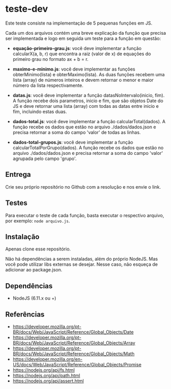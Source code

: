 # teste-dev

Este teste consiste na implementação de 5 pequenas funções em JS.

Cada um dos arquivos contém uma breve explicação da função que precisa ser
implementada e logo em seguida um teste para a função em questão:

- **equação-primeiro-grau.js**: você deve implementar a função calcularX(a, b, r) que encontra a raiz (valor de x) de equações do primeiro grau no formato ax + b = r.

- **maximo-e-minimo.js**: você deve implementar as funções obterMinimo(lista) e obterMaximo(lista). As duas funções recebem uma lista (array) de números inteiros e devem retornar o menor e maior número da lista respectivamente.

- **datas.js**: você deve implementar a função datasNoIntervalo(inicio, fim). A função recebe dois parametros, inicio e fim, que são objetos Date do JS e deve retornar uma lista (array) com todas as datas entre inicio e fim, incluindo estas duas.

- **dados-total.js**: você deve implementar a função calcularTotal(dados). A função recebe os dados que estão no arquivo ./dados/dados.json e precisa retornar a soma do campo 'valor' de todas as linhas.

- **dados-total-grupos.js**: você deve implementar a função calcularTotalPorGrupo(dados). A função recebe os dados que estão no arquivo ./dados/dados.json e precisa retornar a soma do campo 'valor' agrupada pelo campo 'grupo'.

## Entrega

Crie seu próprio repositório no Github com a resolução e nos envie o link.

## Testes

Para executar o teste de cada função, basta executar o respectivo arquivo, por exemplo: `node arquivo.js`.

## Instalação

Apenas clone esse repositório.

Não há dependências a serem instaladas, além do próprio NodeJS. Mas você pode utilizar
libs externas se desejar. Nesse caso, não esqueça de adicionar ao package.json.

## Dependências

- NodeJS (6.11.x ou +)

## Referências

- https://developer.mozilla.org/pt-BR/docs/Web/JavaScript/Reference/Global_Objects/Date
- https://developer.mozilla.org/pt-BR/docs/Web/JavaScript/Reference/Global_Objects/Array
- https://developer.mozilla.org/pt-BR/docs/Web/JavaScript/Reference/Global_Objects/Math
- https://developer.mozilla.org/en-US/docs/Web/JavaScript/Reference/Global_Objects/Promise
- https://nodejs.org/api/fs.html
- https://nodejs.org/api/path.html
- https://nodejs.org/api/assert.html
